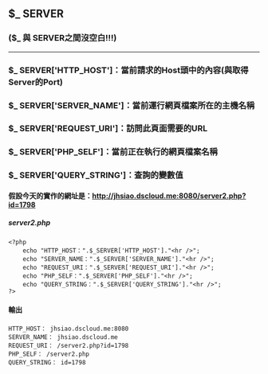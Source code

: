 ## $_ SERVER
### ($_ 與 SERVER之間沒空白!!!)

***

### $_ SERVER['HTTP_HOST']：當前請求的Host頭中的內容(與取得Server的Port)
### $_ SERVER['SERVER_NAME']：當前運行網頁檔案所在的主機名稱
### $_ SERVER['REQUEST_URI']：訪問此頁面需要的URL
### $_ SERVER['PHP_SELF']：當前正在執行的網頁檔案名稱
### $_ SERVER['QUERY_STRING']：查詢的變數值

#### 假設今天的實作的網址是：http://jhsiao.dscloud.me:8080/server2.php?id=1798
##### server2.php
```
<?php
    echo "HTTP_HOST：".$_SERVER['HTTP_HOST']."<hr />";
    echo "SERVER_NAME：".$_SERVER['SERVER_NAME']."<hr />";
    echo "REQUEST_URI：".$_SERVER['REQUEST_URI']."<hr />";
    echo "PHP_SELF：".$_SERVER['PHP_SELF']."<hr />";
    echo "QUERY_STRING：".$_SERVER['QUERY_STRING']."<hr />";
?>
```
#### 輸出
```
HTTP_HOST： jhsiao.dscloud.me:8080
SERVER_NAME： jhsiao.dscloud.me
REQUEST_URI： /server2.php?id=1798
PHP_SELF： /server2.php
QUERY_STRING： id=1798
```
